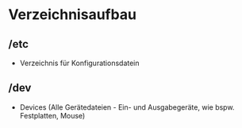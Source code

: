 # Verzeichnisaufbau 

## /etc 

  * Verzeichnis für Konfigurationsdatein 

## /dev 

  * Devices (Alle Gerätedateien - Ein- und Ausgabegeräte, wie bspw. Festplatten, Mouse) 

